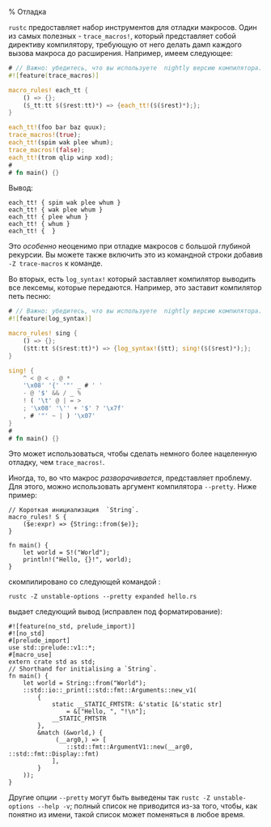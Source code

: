 % Отладка

`rustc` предоставляет набор инструментов для отладки макросов. Один из самых полезных -  `trace_macros!`, который представляет собой директиву компилятору, требующую от него делать дамп каждого вызова макроса до расширения.  Например, имеем следующее:

```rust
# // Важно: убедитесь, что вы используете  nightly версию компилятора.
#![feature(trace_macros)]

macro_rules! each_tt {
    () => {};
    ($_tt:tt $($rest:tt)*) => {each_tt!($($rest)*);};
}

each_tt!(foo bar baz quux);
trace_macros!(true);
each_tt!(spim wak plee whum);
trace_macros!(false);
each_tt!(trom qlip winp xod);
# 
# fn main() {}
```

Вывод:

```text
each_tt! { spim wak plee whum }
each_tt! { wak plee whum }
each_tt! { plee whum }
each_tt! { whum }
each_tt! {  }
```

Это *особенно* неоценимо при отладке макросов с большой глубиной рекурсии.  Вы можете также включить это из командной строки добавив `-Z trace-macros` к команде.

Во вторых, есть `log_syntax!` который заставляет компилятор выводить все лексемы, которые передаются.  Например, это заставит компилятор петь песню:

```rust
# // Важно: убедитесь, что вы используете  nightly версию компилятора.
#![feature(log_syntax)]

macro_rules! sing {
    () => {};
    ($tt:tt $($rest:tt)*) => {log_syntax!($tt); sing!($($rest)*);};
}

sing! {
    ^ < @ < . @ *
    '\x08' '{' '"' _ # ' '
    - @ '$' && / _ %
    ! ( '\t' @ | = >
    ; '\x08' '\'' + '$' ? '\x7f'
    , # '"' ~ | ) '\x07'
}
# 
# fn main() {}
```

Это может использоваться, чтобы сделать немного более нацеленную отладку, чем  `trace_macros!`.

Иногда, то, во что макрос *разворачивается*, представляет проблему.  Для этого, можно использовать аргумент компилятора `--pretty`.  Ниже пример:

```ignore
// Короткая инициализация  `String`.
macro_rules! S {
    ($e:expr) => {String::from($e)};
}

fn main() {
    let world = S!("World");
    println!("Hello, {}!", world);
}
```

скомпилировано со следующей командой :

```shell
rustc -Z unstable-options --pretty expanded hello.rs
```

выдает следующий вывод (исправлен под форматирование):

```ignore
#![feature(no_std, prelude_import)]
#![no_std]
#[prelude_import]
use std::prelude::v1::*;
#[macro_use]
extern crate std as std;
// Shorthand for initialising a `String`.
fn main() {
    let world = String::from("World");
    ::std::io::_print(::std::fmt::Arguments::new_v1(
        {
            static __STATIC_FMTSTR: &'static [&'static str]
                = &["Hello, ", "!\n"];
            __STATIC_FMTSTR
        },
        &match (&world,) {
             (__arg0,) => [
                ::std::fmt::ArgumentV1::new(__arg0, ::std::fmt::Display::fmt)
            ],
        }
    ));
}
```

Другие опции `--pretty` могут быть выведены так `rustc -Z unstable-options --help -v`; полный список не приводится из-за того, чтобы, как понятно из имени, такой список может поменяться в любое время.
